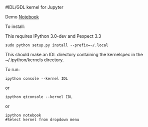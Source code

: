 #IDL/GDL kernel for Jupyter

Demo [Notebook](http://nbviewer.ipython.org/github/lstagner/idl_kernel/blob/master/demo.ipynb)

To install:

This requires IPython 3.0-dev and Pexpect 3.3

```
sudo python setup.py install --prefix=~/.local
```

This should make an IDL directory containing the kernelspec in the ~/.ipython/kernels directory.

To run:
``` 
ipython console --kernel IDL 
```
or
```
ipython qtconsole --kernel IDL
```
or 
```
ipython notebook 
#Select kernel from dropdown menu
```


